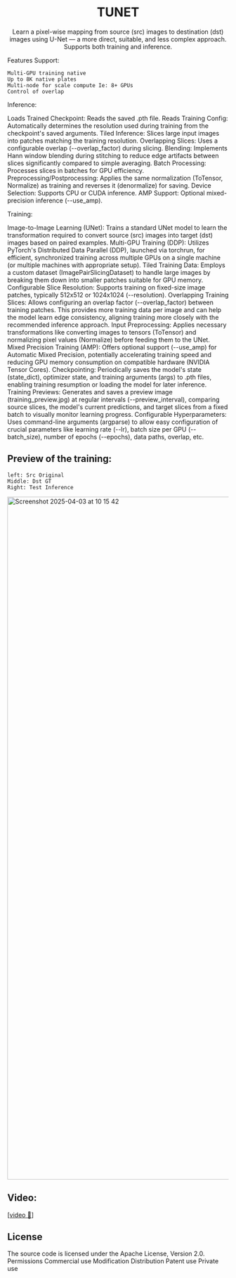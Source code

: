 <div align="center">

# TUNET
Learn a pixel-wise mapping from source (src) images to destination (dst) images using U-Net — a more direct, suitable, and less complex approach. 
Supports both training and inference.


</div>






Features Support:
```
Multi-GPU training native
Up to 8K native plates
Multi-node for scale compute Ie: 8+ GPUs 
Control of overlap
```


Inference:

Loads Trained Checkpoint: Reads the saved .pth file.
Reads Training Config: Automatically determines the resolution used during training from the checkpoint's saved arguments.
Tiled Inference: Slices large input images into patches matching the training resolution.
Overlapping Slices: Uses a configurable overlap (--overlap_factor) during slicing.
Blending: Implements Hann window blending during stitching to reduce edge artifacts between slices significantly compared to simple averaging.
Batch Processing: Processes slices in batches for GPU efficiency.
Preprocessing/Postprocessing: Applies the same normalization (ToTensor, Normalize) as training and reverses it (denormalize) for saving.
Device Selection: Supports CPU or CUDA inference.
AMP Support: Optional mixed-precision inference (--use_amp).

Training:

Image-to-Image Learning (UNet): Trains a standard UNet model to learn the transformation required to convert source (src) images into target (dst) images based on paired examples.
Multi-GPU Training (DDP): Utilizes PyTorch's Distributed Data Parallel (DDP), launched via torchrun, for efficient, synchronized training across multiple GPUs on a single machine (or multiple machines with appropriate setup).
Tiled Training Data: Employs a custom dataset (ImagePairSlicingDataset) to handle large images by breaking them down into smaller patches suitable for GPU memory.
Configurable Slice Resolution: Supports training on fixed-size image patches, typically 512x512 or 1024x1024 (--resolution).
Overlapping Training Slices: Allows configuring an overlap factor (--overlap_factor) between training patches. This provides more training data per image and can help the model learn edge consistency, aligning training more closely with the recommended inference approach.
Input Preprocessing: Applies necessary transformations like converting images to tensors (ToTensor) and normalizing pixel values (Normalize) before feeding them to the UNet.
Mixed Precision Training (AMP): Offers optional support (--use_amp) for Automatic Mixed Precision, potentially accelerating training speed and reducing GPU memory consumption on compatible hardware (NVIDIA Tensor Cores).
Checkpointing: Periodically saves the model's state (state_dict), optimizer state, and training arguments (args) to .pth files, enabling training resumption or loading the model for later inference.
Training Previews: Generates and saves a preview image (training_preview.jpg) at regular intervals (--preview_interval), comparing source slices, the model's current predictions, and target slices from a fixed batch to visually monitor learning progress.
Configurable Hyperparameters: Uses command-line arguments (argparse) to allow easy configuration of crucial parameters like learning rate (--lr), batch size per GPU (--batch_size), number of epochs (--epochs), data paths, overlap, etc.



## Preview of the training:
```
left: Src Original
Middle: Dst GT
Right: Test Inference 
```

<img width="1554" alt="Screenshot 2025-04-03 at 10 15 42" src="https://github.com/user-attachments/assets/7b188b50-8414-48e5-8710-0ddb699a69e3" />

## Video:
[[video 🤗](https://youtu.be/UyMq0bsny-A)]

## License

The source code is licensed under the Apache License, Version 2.0.
Permissions
Commercial use
Modification
Distribution
Patent use
Private use
